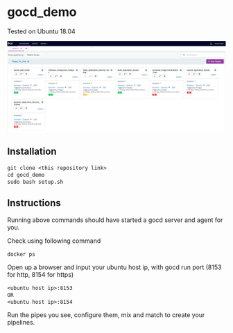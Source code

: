 # gocd_demo

Tested on Ubuntu 18.04

![Alt text](/gocd.png)

## Installation
```
git clone <this repository link>
cd gocd_demo
sudo bash setup.sh
```

## Instructions

Running above commands should have started a gocd server and agent for you.


Check using following command
```
docker ps
```

Open up a browser and input your ubuntu host ip, with gocd run port (8153 for http, 8154 for https)
```
<ubuntu host ip>:8153
OR
<ubuntu host ip>:8154
```

Run the pipes you see, configure them, mix and match to create your pipelines.
